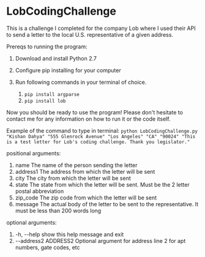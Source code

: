 # LobCodingChallenge
This is a challenge I completed for the company Lob where I used their API to send a letter to the local U.S. representative of a given address. 

Prereqs to running the program:

1. Download and install Python 2.7

2. Configure pip installing for your computer

3. Run following commands in your terminal of choice. 
	1. `pip install argparse`
	2. `pip install lob`

Now you should be ready to use the program! Please don't hesitate to contact me for any information on how to run it or the code itself.

Example of the command to type in terminal:
`python LobCodingChallenge.py "Kishan Dahya" "555 Glenrock Avenue" "Los Angeles" "CA" "90024" "This is a test letter for Lob's coding challenge. Thank you legislator."`

positional arguments:

1.  name                 The name of the person sending the letter
2.  address1             The address from which the letter will be sent
3.  city                 The city from which the letter will be sent
4.  state                The state from which the letter will be sent. Must be the 2 letter postal abbreviation
5.  zip_code             The zip code from which the letter will be sent
6.  message              The actual body of the letter to be sent to the
                       representative. It must be less than 200 words long

optional arguments:

1. -h, --help           show this help message and exit
2. --address2 ADDRESS2  Optional argument for address line 2 for apt numbers, gate codes, etc

